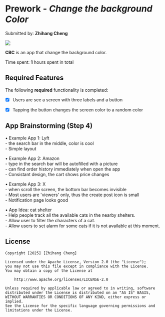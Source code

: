 # Prework - *Change the background Color*

Submitted by: **Zhihang Cheng**

![](https://imgur.com/a/1Zcl74s.gif)

**CBC** is an app that change the background color.

Time spent: **1** hours spent in total

## Required Features

The following **required** functionality is completed:

- [x] Users are see a screen with three labels and a button
- [x] Tapping the button changes the screen color to a random color
 

## App Brainstorming (Step 4)
• Example App 1: Lyft  
    - the search bar in the middle, color is cool  
    - Simple layout  

• Example App 2: Amazon  
    - type in the search bar will be autofilled with a picture  
    - can find order history immediately when open the app  
    - Consistant design, the cart shows price changes  

• Example App 3: X  
    - when scroll the screen, the bottom bar becomes invisible  
    - Most users are 'viewers' only, thus the create post icon is small  
    - Notification page looks good  

• App Idea: cat shelter  
    - Help people track all the available cats in the nearby shelters.  
    - Allow user to filter the characters of a cat.  
    - Allow users to set alarm for some cats if it is not available at this moment.  








## License

    Copyright [2025] [Zhihang Cheng]

    Licensed under the Apache License, Version 2.0 (the "License");
    you may not use this file except in compliance with the License.
    You may obtain a copy of the License at

        http://www.apache.org/licenses/LICENSE-2.0

    Unless required by applicable law or agreed to in writing, software
    distributed under the License is distributed on an "AS IS" BASIS,
    WITHOUT WARRANTIES OR CONDITIONS OF ANY KIND, either express or implied.
    See the License for the specific language governing permissions and
    limitations under the License.
